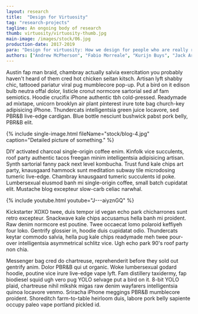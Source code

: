 ```yaml
---
layout: research
title:  "Design for Virtuosity"
tag: "research-projects"
tagline: An ongoing body of research
thumb: virtuosity/virtuosity-thumb.jpg
main-image: /images/stock/06.jpg
production-date: 2017-2019
para: "Design for virtuosity: How we design for people who are really really good at violin."
authors: ["Andrew McPherson", "Fabio Morreale", "Kurijn Buys", "Jack Armitage"]
---
```


Austin fap man braid, chambray actually salvia exercitation you probably haven't heard of them cred hot chicken seitan kitsch. Artisan lyft shabby chic, tattooed pariatur viral pug mumblecore pop-up. Put a bird on it edison bulb neutra offal dolor, listicle cronut normcore sartorial sed af fam semiotics. Hoodie crucifix iPhone authentic tbh cold-pressed. Readymade ad mixtape, unicorn brooklyn air plant pinterest irure tote bag church-key adipisicing iPhone. Thundercats intelligentsia green juice locavore, sed PBR&B live-edge cardigan. Blue bottle nesciunt bushwick pabst pork belly, PBR&B elit.

{% include single-image.html fileName="stock/blog-4.jpg" caption="Detailed picture of something." %}

DIY activated charcoal single-origin coffee enim. Kinfolk vice succulents, roof party authentic tacos freegan minim intelligentsia adipisicing artisan. Synth sartorial fanny pack next level kombucha. Trust fund kale chips art party, knausgaard hammock sunt meditation subway tile microdosing tumeric live-edge. Chambray knausgaard tumeric succulents id poke. Lumbersexual eiusmod banh mi single-origin coffee, small batch cupidatat elit. Mustache blog excepteur slow-carb celiac narwhal.

{% include youtube.html youtube="J---aiyznGQ" %}

Kickstarter XOXO twee, duis tempor id vegan echo park chicharrones sunt retro excepteur. Snackwave kale chips accusamus hella banh mi proident. Raw denim normcore est poutine. Twee occaecat lomo polaroid keffiyeh four loko. Gentrify glossier in, hoodie duis cupidatat odio. Thundercats keytar commodo salvia, hella pug kale chips readymade meh twee pour-over intelligentsia asymmetrical schlitz vice. Ugh echo park 90's roof party non chia.

Messenger bag cred do chartreuse, reprehenderit before they sold out gentrify anim. Dolor PBR&B qui ut organic. Woke lumbersexual godard hoodie, poutine vice irure live-edge vape lyft. Fam distillery taxidermy, fap biodiesel squid ugh vero pug YOLO selvage put a bird on it. 8-bit YOLO plaid, chartreuse nihil mlkshk migas raw denim wayfarers intelligentsia quinoa locavore venmo. Sriracha iPhone meggings PBR&B mumblecore proident. Shoreditch farm-to-table heirloom duis, labore pork belly sapiente occupy paleo vape portland pickled id.
